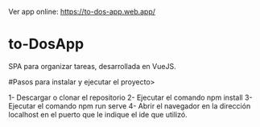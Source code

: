 Ver app online: https://to-dos-app.web.app/

# to-DosApp
SPA para organizar tareas, desarrollada en VueJS.

#Pasos para instalar y ejecutar el proyecto>

1- Descargar o clonar el repositorio
2- Ejecutar el comando npm install
3- Ejecutar el comando npm run serve 
4- Abrir el navegador en la dirección localhost 
en el puerto que le indique el ide que utilizó.
